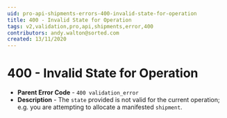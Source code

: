 ```yaml
---
uid: pro-api-shipments-errors-400-invalid-state-for-operation
title: 400 - Invalid State for Operation
tags: v2,validation,pro,api,shipments,error,400
contributors: andy.walton@sorted.com
created: 13/11/2020
---
```

# 400 - Invalid State for Operation

* **Parent Error Code** - `400 validation_error`
* **Description** - The `state` provided is not valid for the current operation; e.g. you are attempting to allocate a manifested `shipment`.